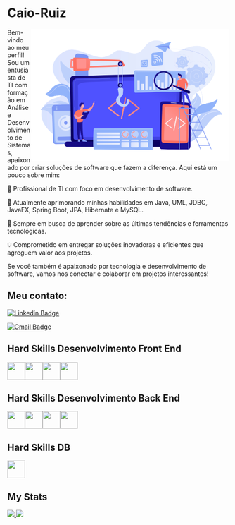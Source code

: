 # Caio-Ruiz

<img align="right" src="https://github.com/Caio-Ruiz-Romanato/Caio-Ruiz-Romanato/blob/main/20945431-removebg-preview.png" width="450"/>


Bem-vindo ao meu perfil! 
Sou um entusiasta de TI com formação em Análise e Desenvolvimento de Sistemas, apaixonado por criar soluções de software que fazem a diferença. Aqui está um pouco sobre mim:

💼 Profissional de TI com foco em desenvolvimento de software.

🌱 Atualmente aprimorando minhas habilidades em Java, UML, JDBC, JavaFX, Spring Boot, JPA, Hibernate e MySQL.

🚀 Sempre em busca de aprender sobre as últimas tendências e ferramentas tecnológicas.

💡 Comprometido em entregar soluções inovadoras e eficientes que agreguem valor aos projetos.

Se você também é apaixonado por tecnologia e desenvolvimento de software, vamos nos conectar e colaborar em projetos interessantes!

## Meu contato: 

[![Linkedin Badge](https://img.shields.io/badge/-Caio%20Ruiz-0a66c2?style=flat-square&logo=Linkedin&logoColor=white&link=https://https://www.linkedin.com/in/caio-ruiz-5aa023187/)](https://www.linkedin.com/in/caio-ruiz-5aa023187/) 

[![Gmail Badge](https://img.shields.io/badge/-caioruizromanato@gmail.com-ea4335?style=flat-square&logo=Gmail&logoColor=white&link=mailto:caioruizromanato@gmail.com)](mailto:caioruizromanato@gmail.com)

## Hard Skills Desenvolvimento Front End

<div style="display: flex;">
    <img src="https://cdn.jsdelivr.net/gh/devicons/devicon/icons/html5/html5-original.svg" width="40" height="40"/>
    <img src="https://cdn.jsdelivr.net/gh/devicons/devicon/icons/css3/css3-original.svg" width="40" height="40"/>
    <img src="https://cdn.jsdelivr.net/gh/devicons/devicon/icons/javascript/javascript-original.svg" width="40" height="40"/>
    <img src="https://cdn.jsdelivr.net/gh/devicons/devicon/icons/bootstrap/bootstrap-original.svg" width="40" height="40"/>
</div>

## Hard Skills Desenvolvimento Back End

<div style="display: flex;">
    <img src="https://cdn.jsdelivr.net/gh/devicons/devicon/icons/java/java-original.svg" width="40" height="40"/>
    <img src="https://cdn.jsdelivr.net/gh/devicons/devicon/icons/csharp/csharp-original.svg" width="40" height="40"/>
    <img src="https://cdn.jsdelivr.net/gh/devicons/devicon/icons/dot-net/dot-net-original-wordmark.svg" width="40" height="40"/>
    <img src="https://cdn.jsdelivr.net/gh/devicons/devicon/icons/python/python-original-wordmark.svg" width="40" height="40"/>
</div>

## Hard Skills DB
<div style="display: flex;">
    <img src="https://cdn.jsdelivr.net/gh/devicons/devicon/icons/mysql/mysql-original-wordmark.svg" width="40" height="40"/>
</div>

## My Stats


<div>
    
<a href="https://github.com/Caio-Ruiz-Romanato">
<img height="200em" src="https://github-readme-stats.vercel.app/api/top-langs/?username=Caio-Ruiz-Romanato&layout=compact&langs_count=7&theme=blue-green"/>
<img height="200em" src="https://github-readme-stats.vercel.app/api?username=Caio-Ruiz-Romanato&show_icons=true&theme=dracula&include_all_commits=true&count_private=true"/>
</div>
          
 
